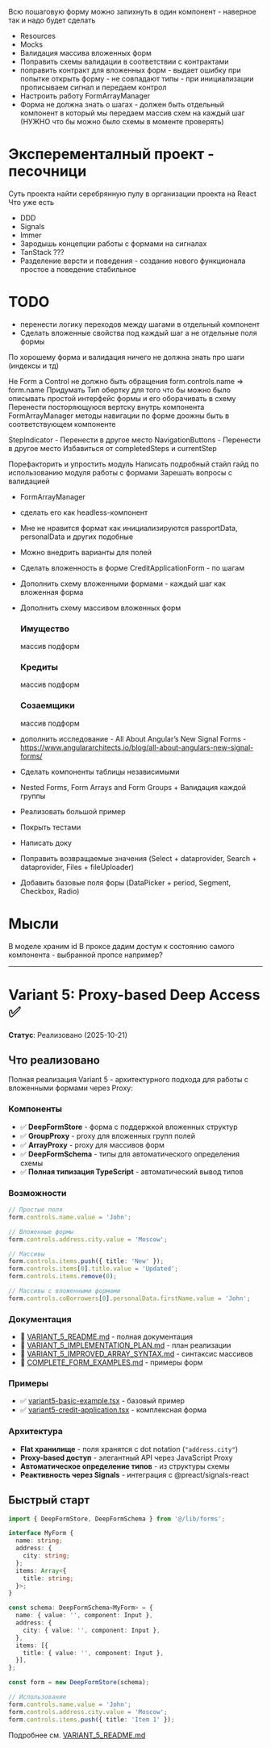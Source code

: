 Всю пошаговую форму можно запихнуть в один компонент - наверное так и надо будет сделать
- Resources
- Mocks
- Валидация массива вложенных форм
- Поправить схемы валидации в соответствии с контрактами
- поправить контракт для вложенных форм - выдает ошибку при попытке открыть форму - не совпадают типы - при инициализации прописываем сигнал и передаем контрол
- Настроить работу FormArrayManager
- Форма не должна знать о шагах - должен быть отдельный компонент в который мы передаем массив схем на каждый шаг (НУЖНО что бы можно было схемы в моменте проверять)

# Эксперементалный проект - песочници
Суть проекта найти серебрянную пулу в организации проекта на React
Что уже есть
- DDD
- Signals
- Immer
- Зародышь концепции работы с формами на сигналах
- TanStack ???
- Разделение версти и поведения - создание нового функционала простое а поведение стабильное

# TODO
- перенести логику переходов между шагами в отдельный компонент
- Сделать вложенные свойства под каждый шаг а не отдельные поля формы

По хорошему форма и валидация ничего не должна знать про шаги (индексы и тд)

Не Form а Control
не должно быть обращения form.controls.name => form.name
Придумать Тип обертку для того что бы можно было описывать простой интерфейс формы и его оборачивать в схему
Перенести посторяющуюся вертску внутрь компонента FormArrayManager
методы навигации по форме доожны быть в соответствующем компоненте



StepIndicator - Перенести в другое место
NavigationButtons - Перенести в другое место
Избавиться от completedSteps и currentStep


Порефакторить и упростить модуль
Написать подробный стайл гайд по использованию модуля работы с формами
Зарешать вопросы с валидацией


- FormArrayManager
 - сделать его как headless-компонент
- Мне не нравится формат как инициализируются passportData, personalData и других подобные
- Можно внедрить варианты для полей
- Сделать вложенность в форме CreditApplicationForm - по шагам
- Дополнить схему вложенными формами - каждый шаг как вложенная форма
- Дополнить схему массивом вложенных форм
    <h3>Имущество</h3> массив подформ
    <h3>Кредиты</h3> массив подформ
    <h3>Созаемщики</h3> массив подформ
- дополнить исследование - All About Angular’s New Signal Forms - https://www.angulararchitects.io/blog/all-about-angulars-new-signal-forms/

- Сделать компоненты таблицы независимыми
- Nested Forms, Form Arrays and Form Groups + Валидация каждой группы
- Реализовать большой пример
- Покрыть тестами
- Написать доку
- Поправить возвращаемые значения (Select + dataprovider, Search + dataprovider, Files + fileUploader)
- Добавить базовые поля форы (DataPicker + period, Segment, Checkbox, Radio)

# Мысли
В моделе храним id
В проксе дадим достум к состоянию самого компонента - выбранной пропсе например?

---

# Variant 5: Proxy-based Deep Access ✅

**Статус**: Реализовано (2025-10-21)

## Что реализовано

Полная реализация Variant 5 - архитектурного подхода для работы с вложенными формами через Proxy:

### Компоненты

- ✅ **DeepFormStore** - форма с поддержкой вложенных структур
- ✅ **GroupProxy** - proxy для вложенных групп полей
- ✅ **ArrayProxy** - proxy для массивов форм
- ✅ **DeepFormSchema** - типы для автоматического определения схемы
- ✅ **Полная типизация TypeScript** - автоматический вывод типов

### Возможности

```typescript
// Простые поля
form.controls.name.value = 'John';

// Вложенные формы
form.controls.address.city.value = 'Moscow';

// Массивы
form.controls.items.push({ title: 'New' });
form.controls.items[0].title.value = 'Updated';
form.controls.items.remove(0);

// Массивы с вложенными формами
form.controls.coBorrowers[0].personalData.firstName.value = 'John';
```

### Документация

- 📖 [VARIANT_5_README.md](./docs/VARIANT_5_README.md) - полная документация
- 📖 [VARIANT_5_IMPLEMENTATION_PLAN.md](./docs/VARIANT_5_IMPLEMENTATION_PLAN.md) - план реализации
- 📖 [VARIANT_5_IMPROVED_ARRAY_SYNTAX.md](./docs/VARIANT_5_IMPROVED_ARRAY_SYNTAX.md) - синтаксис массивов
- 📖 [COMPLETE_FORM_EXAMPLES.md](./docs/COMPLETE_FORM_EXAMPLES.md) - примеры форм

### Примеры

- ✅ [variant5-basic-example.tsx](./src/examples/variant5-basic-example.tsx) - базовый пример
- ✅ [variant5-credit-application.tsx](./src/examples/variant5-credit-application.tsx) - комплексная форма

### Архитектура

- **Flat хранилище** - поля хранятся с dot notation (`"address.city"`)
- **Proxy-based доступ** - элегантный API через JavaScript Proxy
- **Автоматическое определение типов** - из структуры схемы
- **Реактивность через Signals** - интеграция с @preact/signals-react

## Быстрый старт

```typescript
import { DeepFormStore, DeepFormSchema } from '@/lib/forms';

interface MyForm {
  name: string;
  address: {
    city: string;
  };
  items: Array<{
    title: string;
  }>;
}

const schema: DeepFormSchema<MyForm> = {
  name: { value: '', component: Input },
  address: {
    city: { value: '', component: Input },
  },
  items: [{
    title: { value: '', component: Input },
  }],
};

const form = new DeepFormStore(schema);

// Использование
form.controls.name.value = 'John';
form.controls.address.city.value = 'Moscow';
form.controls.items.push({ title: 'Item 1' });
```

Подробнее см. [VARIANT_5_README.md](./docs/VARIANT_5_README.md)